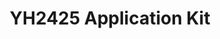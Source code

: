 ---
title: YH2425 Application Kit
redirect_to: https://drive.google.com/drive/folders/1A49QIy2Qn7bCopCCxO2TM7ze7c0SbGbS?usp=sharing
redirect_from: 
  - /YH2425-ApplicationKit
  - /yh2425-applicationkit
---
